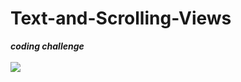 # Text-and-Scrolling-Views

***coding challenge***
<br>
<br>
<img src ="https://user-images.githubusercontent.com/47654208/111627643-5d8bcb00-8817-11eb-8c1f-0d32d3aab7fd.gif">
